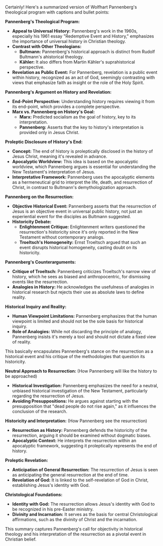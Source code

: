 Certainly! Here's a summarized version of Wolfhart Pannenberg's theological program with captions and bullet points:

**Pannenberg's Theological Program:**
- **Appeal to Universal History:** Pannenberg's work in the 1960s, especially his 1961 essay "Redemptive Event and History," emphasizes the importance of universal history in Christian theology.
- **Contrast with Other Theologians:**
  - **Bultmann:** Pannenberg's historical approach is distinct from Rudolf Bultmann's ahistorical theology.
  - **Kähler:** It also differs from Martin Kähler's suprahistorical perspective.
- **Revelation as Public Event:** For Pannenberg, revelation is a public event within history, recognized as an act of God, seemingly contrasting with views that emphasize faith as insight or the role of the Holy Spirit.

**Pannenberg's Argument on History and Revelation:**
- **End-Point Perspective:** Understanding history requires viewing it from its end-point, which provides a complete perspective.
- **Marx vs. Pannenberg on History's Goal:**
  - **Marx:** Predicted socialism as the goal of history, key to its interpretation.
  - **Pannenberg:** Asserts that the key to history's interpretation is provided only in Jesus Christ.

**Proleptic Disclosure of History's End:**
- **Concept:** The end of history is proleptically disclosed in the history of Jesus Christ, meaning it's revealed in advance.
- **Apocalyptic Worldview:** This idea is based on the apocalyptic worldview, which Pannenberg argues is essential for understanding the New Testament's interpretation of Jesus.
- **Interpretative Framework:** Pannenberg uses the apocalyptic elements as a hermeneutical grid to interpret the life, death, and resurrection of Christ, in contrast to Bultmann's demythologization approach.



**Pannenberg on the Resurrection:**
- **Objective Historical Event:** Pannenberg asserts that the resurrection of Jesus is an objective event in universal public history, not just an experiential event for the disciples as Bultmann suggested.
- **Historicity Debate:**
  - **Enlightenment Critique:** Enlightenment writers questioned the resurrection's historicity since it's only reported in the New Testament without contemporary analogs.
  - **Troeltsch's Homogeneity:** Ernst Troeltsch argued that such an event disrupts historical homogeneity, casting doubt on its historicity.

**Pannenberg's Counterarguments:**
- **Critique of Troeltsch:** Pannenberg criticizes Troeltsch's narrow view of history, which he sees as biased and anthropocentric, for dismissing events like the resurrection.
- **Analogies in History:** He acknowledges the usefulness of analogies in historical research but rejects their use as absolute laws to define reality.

**Historical Inquiry and Reality:**
- **Human Viewpoint Limitations:** Pannenberg emphasizes that the human viewpoint is limited and should not be the sole basis for historical inquiry.
- **Role of Analogies:** While not discarding the principle of analogy, Pannenberg insists it's merely a tool and should not dictate a fixed view of reality.

This basically encapsulates Pannenberg's stance on the resurrection as a historical event and his critique of the methodologies that question its historicity.



**Neutral Approach to Resurrection:** (How Pannenberg will like the history to be approached)
- **Historical Investigation:** Pannenberg emphasizes the need for a neutral, unbiased historical investigation of the New Testament, particularly regarding the resurrection of Jesus.
- **Avoiding Presuppositions:** He argues against starting with the presupposition that "dead people do not rise again," as it influences the conclusion of the research.

**Historicity and Interpretation:** (How Pannenberg see the resurrection)
- **Resurrection as History:** Pannenberg defends the historicity of the resurrection, arguing it should be examined without dogmatic biases.
- **Apocalyptic Context:** He interprets the resurrection within an apocalyptic framework, suggesting it proleptically represents the end of history.

**Proleptic Revelation:**
- **Anticipation of General Resurrection:** The resurrection of Jesus is seen as anticipating the general resurrection at the end of time.
- **Revelation of God:** It is linked to the self-revelation of God in Christ, establishing Jesus's identity with God.

**Christological Foundations:**
- **Identity with God:** The resurrection allows Jesus's identity with God to be recognized in his pre-Easter ministry.
- **Divinity and Incarnation:** It serves as the basis for central Christological affirmations, such as the divinity of Christ and the incarnation.

This summary captures Pannenberg's call for objectivity in historical theology and his interpretation of the resurrection as a pivotal event in Christian belief.